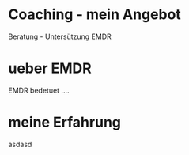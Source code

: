 # Coaching - mein Angebot
Beratung - Untersützung EMDR

# ueber EMDR
EMDR bedetuet ....

# meine Erfahrung
asdasd
